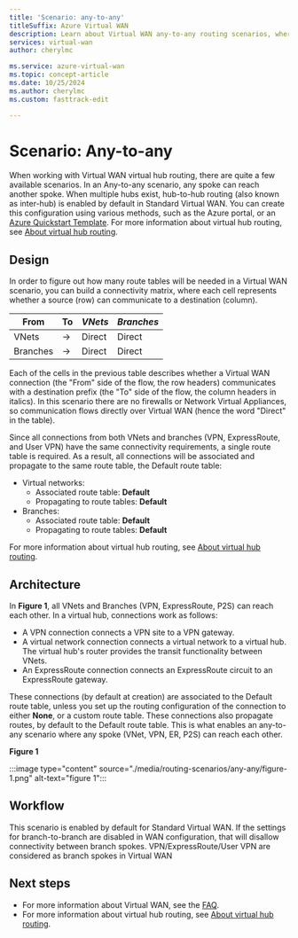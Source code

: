 ```yaml
---
title: 'Scenario: any-to-any'
titleSuffix: Azure Virtual WAN
description: Learn about Virtual WAN any-to-any routing scenarios, where any spoke can reach another spoke.
services: virtual-wan
author: cherylmc

ms.service: azure-virtual-wan
ms.topic: concept-article
ms.date: 10/25/2024
ms.author: cherylmc
ms.custom: fasttrack-edit

---
```

# Scenario: Any-to-any

When working with Virtual WAN virtual hub routing, there are quite a few available scenarios. In an Any-to-any scenario, any spoke can reach another spoke. When multiple hubs exist, hub-to-hub routing (also known as inter-hub) is enabled by default in Standard Virtual WAN. You can create this configuration using various methods, such as the Azure portal, or an [Azure Quickstart Template](quickstart-any-to-any-template.md). For more information about virtual hub routing, see [About virtual hub routing](about-virtual-hub-routing.md). 

## <a name="design"></a>Design

In order to figure out how many route tables will be needed in a Virtual WAN scenario, you can build a connectivity matrix, where each cell represents whether a source (row) can communicate to a destination (column).

| From |   To |  *VNets* | *Branches* |
| -------------- | -------- | ---------- | ---|
| VNets     | &#8594;| Direct | Direct |
| Branches   | &#8594;| Direct  | Direct |

Each of the cells in the previous table describes whether a Virtual WAN connection (the "From" side of the flow, the row headers) communicates with a destination prefix (the "To" side of the flow, the column headers in italics). In this scenario there are no firewalls or Network Virtual Appliances, so communication flows directly over Virtual WAN (hence the word "Direct" in the table).

Since all connections from both VNets and branches (VPN, ExpressRoute, and User VPN) have the same connectivity requirements, a single route table is required. As a result, all connections will be associated and propagate to the same route table, the Default route table:

* Virtual networks:
  * Associated route table: **Default**
  * Propagating to route tables: **Default**
* Branches:
  * Associated route table: **Default**
  * Propagating to route tables: **Default**

For more information about virtual hub routing, see [About virtual hub routing](about-virtual-hub-routing.md).

## <a name="architecture"></a>Architecture

In **Figure 1**, all VNets and Branches (VPN, ExpressRoute, P2S) can reach each other. In a virtual hub, connections work as follows:

* A VPN connection connects a VPN site to a VPN gateway.
* A virtual network connection connects a virtual network to a virtual hub. The virtual hub's router provides the transit functionality between VNets.
* An ExpressRoute connection connects an ExpressRoute circuit to an ExpressRoute gateway.

These connections (by default at creation) are associated to the Default route table, unless you set up the routing configuration of the connection to either **None**, or a custom route table. These connections also propagate routes, by default to the Default route table. This is what enables an any-to-any scenario where any spoke (VNet, VPN, ER, P2S) can reach each other.

**Figure 1**

:::image type="content" source="./media/routing-scenarios/any-any/figure-1.png" alt-text="figure 1":::

## <a name="workflow"></a>Workflow

This scenario is enabled by default for Standard Virtual WAN. If the settings for branch-to-branch are disabled in WAN configuration, that will disallow connectivity between branch spokes. VPN/ExpressRoute/User VPN are considered as branch spokes in Virtual WAN

## Next steps

* For more information about Virtual WAN, see the [FAQ](virtual-wan-faq.md).
* For more information about virtual hub routing, see [About virtual hub routing](about-virtual-hub-routing.md).
